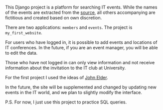 This Django project is a platform for searching IT events. While the names of the events are extracted from the [source](https://www.bmc.com/blogs/tech-it-conferences/), all others accompanying are fictitious and created based on own discretion.

There are two applications: `members` and `events`. The project is `my_first_website`.

For users who have logged in, it is possible to add events and locations of IT conferences. In the future, if you are an event manager, you will be able to edit the data.

Those who have not logged in can only view information and not receive information about the invitation to the IT club at University.

For the first project I used the ideas of [John Elder](http://johnelder.org/).

In the future, the site will be supplemented and changed by updating new events in the IT world, and we plan to slightly modify the interface.

P.S. For now, I just use this project to practice SQL queries.
  
  
  

